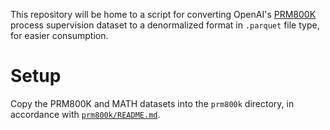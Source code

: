 This repository will be home to a script for converting OpenAI's [PRM800K](https://github.com/openai/prm800k/tree/main) process supervision dataset to a denormalized format in `.parquet` file type, for easier consumption.

# Setup

Copy the PRM800K and MATH datasets into the `prm800k` directory, in accordance with [`prm800k/README.md`](prm800k/README.md).